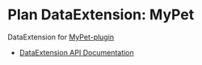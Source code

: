 # Plan DataExtension: MyPet

DataExtension for [MyPet-plugin](https://github.com/xXKeyleXx/MyPet)

- [DataExtension API Documentation](https://github.com/plan-player-analytics/Plan/wiki/APIv5)